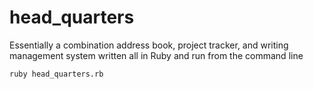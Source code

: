 # head_quarters
Essentially a combination address book, project tracker, and writing management system written all in Ruby
and run from the command line

```command 
ruby head_quarters.rb
```
